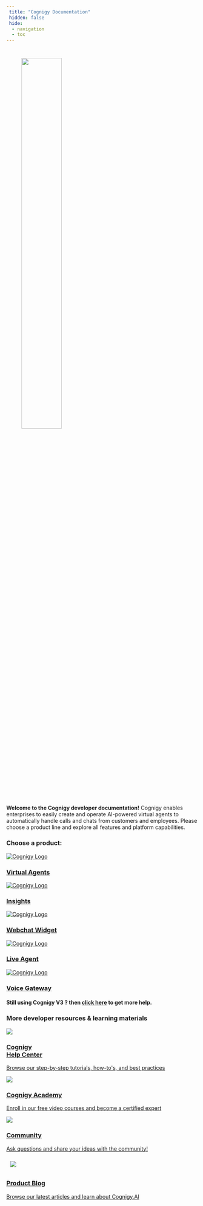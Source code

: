 ```yaml
---
 title: "Cognigy Documentation"
 hidden: false 
 hide:
  - navigation
  - toc
---
```

<style>
  @media only screen and (min-width: 76.125em) {
    .md-content {
      margin-left: auto;
      margin-right: auto;
      max-width: 1920px;
    }
  }
</style>
#
<figure >
  <img class="image-center logo-home-page" src="{{config.site_url}}assets/img/Cognigy-blue.svg" width="50%" />
  <br>
</figure>

<b>Welcome to the Cognigy developer documentation!</b> Cognigy enables enterprises to easily create and operate AI-powered virtual agents to automatically handle calls and chats from customers and employees. Please choose a product line and explore all features and platform capabilities.

<h3>Choose a product:</h3>
<div class="divider"></div>

<div class="card-container">

  <a class="card-link" href="{{config.site_url}}ai/platform-overview/">
    <div class="card">
      <img class="card-image" src="{{config.site_url}}assets/img/AI-blue.svg" alt="Cognigy Logo">
      <div class="item-container">
        <h3><b>Virtual Agents</b></h3>
      </div>
    </div>
  </a>

  <a class="card-link" href="{{config.site_url}}insights/cognigy-insights/">
    <div class="card">
      <img class="card-image" src="{{config.site_url}}assets/img/IN-blue.svg" alt="Cognigy Logo" >
      <div class="item-container">
        <h3><b>Insights</b></h3>
      </div>
    </div>
  </a>

  <a class="card-link" href="{{config.site_url}}ai/endpoints/webchat/webchat/">
    <div class="card">
      <img class="card-image" src="{{config.site_url}}assets/img/webchat-svg.svg" alt="Cognigy Logo">
      <div class="item-container">
        <h3><b>Webchat Widget</b></h3>
      </div>
    </div>
  </a>

</div>

<div class="card-container">

  <a class="card-link" href="{{config.site_url}}live-agent/overview/">
    <div class="card">
      <img class="card-image" src="{{config.site_url}}assets/img/LA-blue.svg" alt="Cognigy Logo">
      <div class="item-container">
        <h3><b>Live Agent</b></h3>
      </div>
    </div>
  </a>

  <a class="card-link" href="{{config.site_url}}voicegateway/overview/">
    <div class="card">
      <img class="card-image" src="{{config.site_url}}assets/img/VG-blue.svg" alt="Cognigy Logo">
      <div class="item-container">
        <h3><b>Voice Gateway</b></h3>
      </div>
    </div>
  </a>

</div>

<h4>Still using Cognigy V3 ? then <a href="https://old-docs.cognigy.com/docs">click here</a> to get more help.</h4>

<h3>More developer resources & learning materials</h3>

<div class="card-container">

  <a class="card-link-2" href="https://support.cognigy.com/hc/en-us">
    <div class="card">
      <img class="card-2-image" src="{{config.site_url}}assets/img/something-002.svg">
      <div class="item-2-container">
        <h3><b>Cognigy<br/>Help Center</b></h3>
        <p>Browse our step-by-step tutorials, how-to's, and best practices</p>
      </div>
    </div>
  </a>

  <a class="card-link-2" href="https://academy.cognigy.com/">
    <div class="card">
      <img class="card-2-image" src="{{config.site_url}}assets/img/something-001.svg">
      <div class="item-2-container">
        <h3><b>Cognigy Academy</b></h3>
        <p>Enroll in our free video courses and become a certified expert</p>
      </div>
    </div>
  </a>

  <a class="card-link-2" href="https://support.cognigy.com/hc/en-us/community/topics">
    <div class="card">
      <img class="card-2-image" src="{{config.site_url}}assets/img/something-003.svg">
      <div class="item-2-container">
        <h3><b>Community</b></h3>
        <p>Ask questions and share your ideas with the community!</p>
      </div>
    </div>
  </a>

  <a class="card-link-2" href="https://www.cognigy.com/blog">
    <div class="card">
      <img class="card-2-image" style="padding: 10px" src="{{config.site_url}}/assets/img/product-blog.svg">
      <div class="item-2-container">
        <h3><b>Product Blog</b></h3>
        <p>Browse our latest articles and learn about Cognigy.AI</p>
      </div>
    </div>
  </a>

</div>

